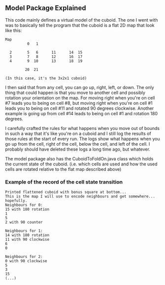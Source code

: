 
## Model Package Explained

This code mainly defines a virtual model of the cuboid. The one I went with was to basically tell the program that the cuboid is a flat 2D map that look like this:
```
Map
          0   1                     

  2       5   6      11      14  15 
  3       7   8      12      16  17 
  4       9  10      13      18  19 

         20  21                     

(In this case, it's the 3x2x1 cuboid)                     
```
I then said that from any cell, you can go up, right, left, or down. The only thing that could happen is that you move to another cell and possibly rotation your orientation on the map. For moving right when you're on cell #7 leads you to being on cell #8, but moving right when you're on cell #1 leads you to being on cell #11 and rotated 90 degrees clockwise. Another example is going up from cell #14 leads to being on cell #1 and rotation 180 degrees.

I carefully crafted the rules for what happens when you move out of bounds in such a way that it's like you're on a cuboid and I still log the results of those rules at the start of every run. The logs show what happens when you go up from the cell, right of the cell, below the cell, and left of the cell. I probably should have deleted these logs a long time ago, but whatever.

The model package also has the CuboidToFoldOn.java class which holds the current state of the cuboid. (i.e. which cells are used and how the used cells are rotated relative to the flat map described above)

### Example of the record of the cell state transition
```
Printed flattened cuboid with bonus square at bottom...
This is the map I will use to encode neighbours and get somewhere... hopefully.
Neighbours for 0:
15 with 180 rotation
1
5
2 with 90 counter

Neighbours for 1:
14 with 180 rotation
11 with 90 clockwise
6
0

Neighbours for 2:
0 with 90 clockwise
5
3
15
(...)
```